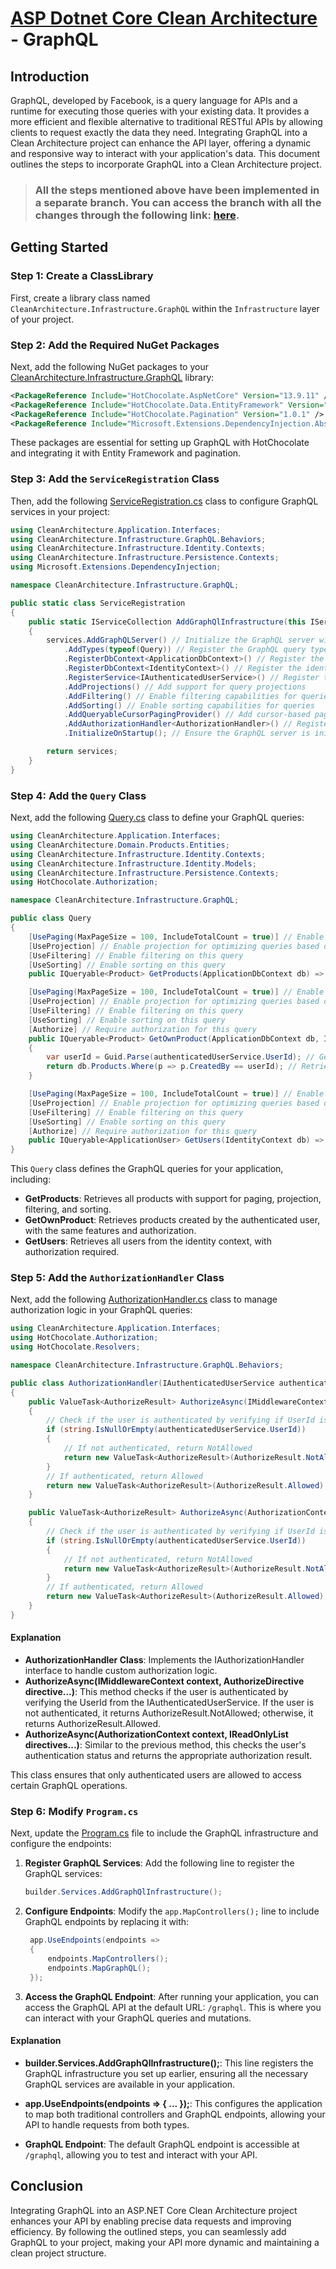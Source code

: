 # [ASP Dotnet Core Clean Architecture](../README.md) - GraphQL

## Introduction

GraphQL, developed by Facebook, is a query language for APIs and a runtime for executing those queries with your existing data. It provides a more efficient and flexible alternative to traditional RESTful APIs by allowing clients to request exactly the data they need. Integrating GraphQL into a Clean Architecture project can enhance the API layer, offering a dynamic and responsive way to interact with your application's data. This document outlines the steps to incorporate GraphQL into a Clean Architecture project.

> ### All the steps mentioned above have been implemented in a separate branch. You can access the branch with all the changes through the following link: [here](https://github.com/samanazadi1996/Sam.CleanArchitecture/tree/GraphQL).

## Getting Started

### Step 1: Create a ClassLibrary 
First, create a library class named `CleanArchitecture.Infrastructure.GraphQL` within the `Infrastructure` layer of your project.

### Step 2: Add the Required NuGet Packages
Next, add the following NuGet packages to your [CleanArchitecture.Infrastructure.GraphQL](https://github.com/samanazadi1996/Sam.CleanArchitecture/blob/GraphQL/Source/Src/Infrastructure/CleanArchitecture.Infrastructure.GraphQL/CleanArchitecture.Infrastructure.GraphQL.csproj) library:

``` xml
<PackageReference Include="HotChocolate.AspNetCore" Version="13.9.11" />
<PackageReference Include="HotChocolate.Data.EntityFramework" Version="13.9.11" />
<PackageReference Include="HotChocolate.Pagination" Version="1.0.1" />
<PackageReference Include="Microsoft.Extensions.DependencyInjection.Abstractions" Version="8.0.1" />
```

These packages are essential for setting up GraphQL with HotChocolate and integrating it with Entity Framework and pagination.


### Step 3: Add the `ServiceRegistration` Class
Then, add the following [ServiceRegistration.cs](https://github.com/samanazadi1996/Sam.CleanArchitecture/blob/GraphQL/Source/Src/Infrastructure/CleanArchitecture.Infrastructure.GraphQL/ServiceRegistration.cs) class to configure GraphQL services in your project:
``` c#
using CleanArchitecture.Application.Interfaces;
using CleanArchitecture.Infrastructure.GraphQL.Behaviors;
using CleanArchitecture.Infrastructure.Identity.Contexts;
using CleanArchitecture.Infrastructure.Persistence.Contexts;
using Microsoft.Extensions.DependencyInjection;

namespace CleanArchitecture.Infrastructure.GraphQL;

public static class ServiceRegistration
{
    public static IServiceCollection AddGraphQlInfrastructure(this IServiceCollection services)
    {
        services.AddGraphQLServer() // Initialize the GraphQL server with HotChocolate
            .AddTypes(typeof(Query)) // Register the GraphQL query types
            .RegisterDbContext<ApplicationDbContext>() // Register the application database context
            .RegisterDbContext<IdentityContext>() // Register the identity database context
            .RegisterService<IAuthenticatedUserService>() // Register the authenticated user service for dependency injection
            .AddProjections() // Add support for query projections
            .AddFiltering() // Enable filtering capabilities for queries
            .AddSorting() // Enable sorting capabilities for queries
            .AddQueryableCursorPagingProvider() // Add cursor-based pagination support
            .AddAuthorizationHandler<AuthorizationHandler>() // Register a custom authorization handler
            .InitializeOnStartup(); // Ensure the GraphQL server is initialized on application startup

        return services;
    }
}
```
### Step 4: Add the `Query` Class
Next, add the following [Query.cs](https://github.com/samanazadi1996/Sam.CleanArchitecture/blob/GraphQL/Source/Src/Infrastructure/CleanArchitecture.Infrastructure.GraphQL/Query.cs) class to define your GraphQL queries:

``` c#
using CleanArchitecture.Application.Interfaces;
using CleanArchitecture.Domain.Products.Entities;
using CleanArchitecture.Infrastructure.Identity.Contexts;
using CleanArchitecture.Infrastructure.Identity.Models;
using CleanArchitecture.Infrastructure.Persistence.Contexts;
using HotChocolate.Authorization;

namespace CleanArchitecture.Infrastructure.GraphQL;

public class Query
{
    [UsePaging(MaxPageSize = 100, IncludeTotalCount = true)] // Enable pagination with a maximum page size and total count
    [UseProjection] // Enable projection for optimizing queries based on requested fields
    [UseFiltering] // Enable filtering on this query
    [UseSorting] // Enable sorting on this query
    public IQueryable<Product> GetProducts(ApplicationDbContext db) => db.Products; // Retrieve all products from the database

    [UsePaging(MaxPageSize = 100, IncludeTotalCount = true)] // Enable pagination with a maximum page size and total count
    [UseProjection] // Enable projection for optimizing queries based on requested fields
    [UseFiltering] // Enable filtering on this query
    [UseSorting] // Enable sorting on this query
    [Authorize] // Require authorization for this query
    public IQueryable<Product> GetOwnProduct(ApplicationDbContext db, IAuthenticatedUserService authenticatedUserService)
    {
        var userId = Guid.Parse(authenticatedUserService.UserId); // Get the current user's ID
        return db.Products.Where(p => p.CreatedBy == userId); // Retrieve products created by the current user
    }

    [UsePaging(MaxPageSize = 100, IncludeTotalCount = true)] // Enable pagination with a maximum page size and total count
    [UseProjection] // Enable projection for optimizing queries based on requested fields
    [UseFiltering] // Enable filtering on this query
    [UseSorting] // Enable sorting on this query
    [Authorize] // Require authorization for this query
    public IQueryable<ApplicationUser> GetUsers(IdentityContext db) => db.Users; // Retrieve all users from the identity database
}
```

This `Query` class defines the GraphQL queries for your application, including:

- **GetProducts**: Retrieves all products with support for paging, projection, filtering, and sorting.
- **GetOwnProduct**: Retrieves products created by the authenticated user, with the same features and authorization.
- **GetUsers**: Retrieves all users from the identity context, with authorization required.


### Step 5: Add the `AuthorizationHandler` Class
Next, add the following [AuthorizationHandler.cs](https://github.com/samanazadi1996/Sam.CleanArchitecture/blob/GraphQL/Source/Src/Infrastructure/CleanArchitecture.Infrastructure.GraphQL/Behaviors/AuthorizationHandler.cs) class to manage authorization logic in your GraphQL queries:

```c#
using CleanArchitecture.Application.Interfaces;
using HotChocolate.Authorization;
using HotChocolate.Resolvers;

namespace CleanArchitecture.Infrastructure.GraphQL.Behaviors;

public class AuthorizationHandler(IAuthenticatedUserService authenticatedUserService) : IAuthorizationHandler
{
    public ValueTask<AuthorizeResult> AuthorizeAsync(IMiddlewareContext context, AuthorizeDirective directive, CancellationToken cancellationToken = new CancellationToken())
    {
        // Check if the user is authenticated by verifying if UserId is not null or empty
        if (string.IsNullOrEmpty(authenticatedUserService.UserId))
        {
            // If not authenticated, return NotAllowed
            return new ValueTask<AuthorizeResult>(AuthorizeResult.NotAllowed);
        }
        // If authenticated, return Allowed
        return new ValueTask<AuthorizeResult>(AuthorizeResult.Allowed);
    }

    public ValueTask<AuthorizeResult> AuthorizeAsync(AuthorizationContext context, IReadOnlyList<AuthorizeDirective> directives, CancellationToken cancellationToken = new CancellationToken())
    {
        // Check if the user is authenticated by verifying if UserId is not null or empty
        if (string.IsNullOrEmpty(authenticatedUserService.UserId))
        {
            // If not authenticated, return NotAllowed
            return new ValueTask<AuthorizeResult>(AuthorizeResult.NotAllowed);
        }
        // If authenticated, return Allowed
        return new ValueTask<AuthorizeResult>(AuthorizeResult.Allowed);
    }
}
```
#### Explanation

- **AuthorizationHandler Class**: Implements the IAuthorizationHandler interface to handle custom authorization logic. 
- **AuthorizeAsync(IMiddlewareContext context, AuthorizeDirective directive...)**: This method checks if the user is authenticated by verifying the UserId from the IAuthenticatedUserService. If the user is not authenticated, it returns AuthorizeResult.NotAllowed; otherwise, it returns AuthorizeResult.Allowed.
- **AuthorizeAsync(AuthorizationContext context, IReadOnlyList<AuthorizeDirective> directives...)**: Similar to the previous method, this checks the user's authentication status and returns the appropriate authorization result.

This class ensures that only authenticated users are allowed to access certain GraphQL operations.


### Step 6: Modify `Program.cs`
Next, update the [Program.cs](https://github.com/samanazadi1996/Sam.CleanArchitecture/blob/GraphQL/Source/Src/Presentation/CleanArchitecture.WebApi/Program.cs) file to include the GraphQL infrastructure and configure the endpoints:

1. **Register GraphQL Services**: 
   Add the following line to register the GraphQL services:
   ```c#
   builder.Services.AddGraphQlInfrastructure();   
   ```

2. **Configure Endpoints**:
   Modify the `app.MapControllers();` line to include GraphQL endpoints by replacing it with:
   ```c#
    app.UseEndpoints(endpoints =>
    {
        endpoints.MapControllers();
        endpoints.MapGraphQL();
    });
   ```
3. **Access the GraphQL Endpoint**: After running your application, you can access the GraphQL API at the default URL: `/graphql`. This is where you can interact with your GraphQL queries and mutations.


#### Explanation

- **builder.Services.AddGraphQlInfrastructure();**: This line registers the GraphQL infrastructure you set up earlier, ensuring all the necessary GraphQL services are available in your application.

- **app.UseEndpoints(endpoints => { ... });**: This configures the application to map both traditional controllers and GraphQL endpoints, allowing your API to handle requests from both types.

- **GraphQL Endpoint**: The default GraphQL endpoint is accessible at `/graphql`, allowing you to test and interact with your API.

## Conclusion

Integrating GraphQL into an ASP.NET Core Clean Architecture project enhances your API by enabling precise data requests and improving efficiency. By following the outlined steps, you can seamlessly add GraphQL to your project, making your API more dynamic and maintaining a clean project structure.


